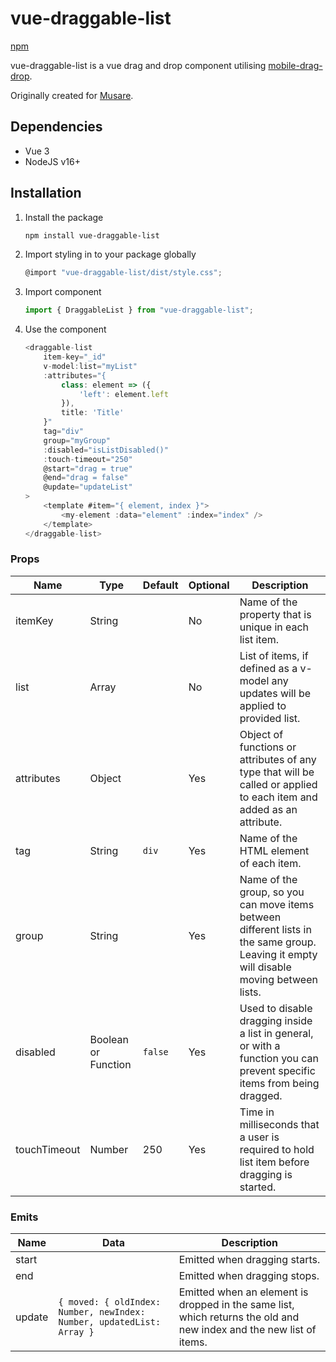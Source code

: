 # vue-draggable-list

[npm](https://www.npmjs.com/package/vue-draggable-list)

vue-draggable-list is a vue drag and drop component utilising [mobile-drag-drop](https://github.com/timruffles/mobile-drag-drop).

Originally created for [Musare](https://github.com/Musare/Musare).

## Dependencies

- Vue 3
- NodeJS v16+

## Installation

1. Install the package

    ```bash
    npm install vue-draggable-list
    ```

2. Import styling in to your package globally

    ```javascript
    @import "vue-draggable-list/dist/style.css";
    ```

3. Import component

    ```javascript
    import { DraggableList } from "vue-draggable-list";
    ```

4. Use the component

    ```javascript
    <draggable-list
        item-key="_id"
        v-model:list="myList"
        :attributes="{
            class: element => ({
                'left': element.left
            }),
            title: 'Title'
        }"
        tag="div"
        group="myGroup"
        :disabled="isListDisabled()"
        :touch-timeout="250"
        @start="drag = true"
        @end="drag = false"
        @update="updateList"
    >
        <template #item="{ element, index }">
            <my-element :data="element" :index="index" />
        </template>
    </draggable-list>
    ```

### Props

| Name | Type | Default | Optional | Description |
| --- | --- | --- | --- | --- |
| itemKey | String | | No | Name of the property that is unique in each list item. |
| list | Array | | No | List of items, if defined as a v-model any updates will be applied to provided list. |
| attributes | Object | | Yes | Object of functions or attributes of any type that will be called or applied to each item and added as an attribute. |
| tag | String | `div` | Yes | Name of the HTML element of each item. |
| group | String | | Yes | Name of the group, so you can move items between different lists in the same group. Leaving it empty will disable moving between lists. |
| disabled | Boolean or Function | `false` | Yes | Used to disable dragging inside a list in general, or with a function you can prevent specific items from being dragged. |
| touchTimeout | Number | 250 | Yes | Time in milliseconds that a user is required to hold list item before dragging is started. |

### Emits

| Name | Data | Description |
| --- | --- | --- |
| start | | Emitted when dragging starts. |
| end | | Emitted when dragging stops. |
| update | `{ moved: { oldIndex: Number, newIndex: Number, updatedList: Array }` | Emitted when an element is dropped in the same list, which returns the old and new index and the new list of items. |
